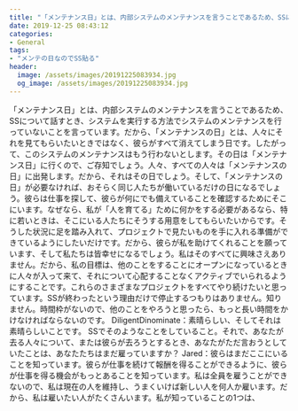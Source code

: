 ```yaml
---
title: "「メンテナンス日」とは、内部システムのメンテナンスを言うことであるため、SSについて話すとき、システムを実行する方法でシステムのメンテナンスを行っていないことを言っています。"
date: 2019-12-25 08:43:12
categories:
- General
tags:
- "メンテの日なのでSS貼る"
header:
  image: /assets/images/20191225083934.jpg
  og_image: /assets/images/20191225083934.jpg
---
```


「メンテナンス日」とは、内部システムのメンテナンスを言うことであるため、SSについて話すとき、システムを実行する方法でシステムのメンテナンスを行っていないことを言っています。だから、「メンテナンスの日」とは、人々にそれを見てもらいたいときではなく、彼らがすべて消えてしまう日です。したがって、このシステムのメンテナンスはもう行わないとします。その日は「メンテナンス日」に行くので、ご存知でしょう。人々、すべての人々は「メンテナンスの日」に出発します。だから、それはその日でしょう。そして、「メンテナンスの日」が必要なければ、おそらく同じ人たちが働いているだけの日になるでしょう。彼らは仕事を探して、彼らが何にでも備えていることを確認するためにそこにいます。なぜなら、私が「人を育てる」ために何かをする必要があるなら、特に若いときは、そこにいる人たちにそうする用意をしてもらいたいからです。そうした状況に足を踏み入れて、プロジェクトで見たいものを手に入れる準備ができているようにしたいだけです。だから、彼らが私を助けてくれることを願っています、そして私たちは皆幸せになるでしょう。私はそのすべてに興味さえありません。だから、私の目標は、他のことをすることにオープンになっているときに人々が入って来て、それについて心配することなくアクティブでいられるようにすることです。これらのさまざまなプロジェクトをすべてやり続けたいと思っています。SSが終わったという理由だけで停止するつもりはありません。知りません。時間枠がないので、他のことをやろうと思ったら、もっと長い時間をかけなければならないのです。 DiligentDinominate：素晴らしい、そしてそれは素晴らしいことです。 SSでそのようなことをしていること。それで、あなたが去る人々について、または彼らが去ろうとするとき、あなたがただ言おうとしていたことは、あなたたちはまだ雇っていますか？ Jared：彼らはまだここにいることを知っています。彼らが仕事を続けて報酬を得ることができるように、彼らが仕事を得る機会がもっとあることを知っています。私は全員を雇うことができないので、私は現在の人を維持し、うまくいけば新しい人を何人か雇います。だから、私は雇いたい人がたくさんいます。私が知っていることの1つは、

